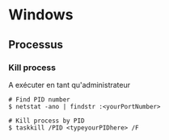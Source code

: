 # Windows

## Processus
### Kill process
A exécuter en tant qu'administrateur
```
# Find PID number
$ netstat -ano | findstr :<yourPortNumber>

# Kill process by PID
$ taskkill /PID <typeyourPIDhere> /F
```
